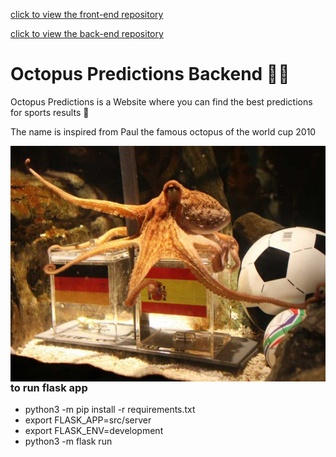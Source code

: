 <a href="https://github.com/bacembendaly99/octopus-predictions-frontend" target="_blank">click to view the front-end repository </a>

<a href="https://github.com/Chouaib-Mrabet/octopus-predictions-backend" target="_blank">click to view the back-end repository </a>

# Octopus Predictions Backend 🐙🐙

Octopus Predictions is a Website where you can find the best predictions for sports results 🧾

The name is inspired from Paul the famous octopus of the world cup 2010 

<img src="./assets/Paul.jpg" alt="Paul image" style="float: left; margin-right: 10px;" />

### to run flask app
- python3 -m pip install -r requirements.txt
- export FLASK_APP=src/server
- export FLASK_ENV=development
- python3 -m flask run

